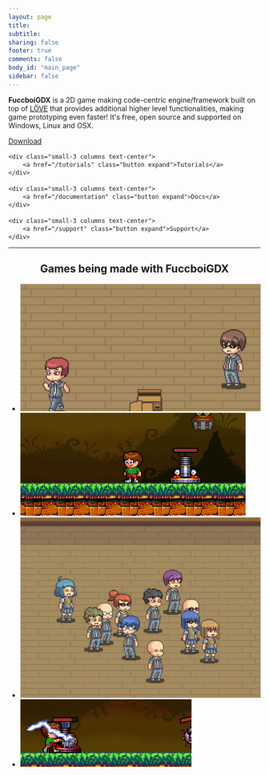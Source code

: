 ```yaml
---
layout: page
title:
subtitle:
sharing: false
footer: true 
comments: false
body_id: "main_page"
sidebar: false 
---
```


**FuccboiGDX** is a 2D game making code-centric engine/framework built on top of [LÖVE](http://love2d.org) that provides additional higher level functionalities, 
making game prototyping even faster! It's free, open source and supported on Windows, Linux and OSX.

<div class="row">
    <div class="small-3 columns text-center">
        <a href="/downloads/mogamett.zip" class="button expand">Download</a>
    </div>

    <div class="small-3 columns text-center">
        <a href="/tutorials" class="button expand">Tutorials</a>
    </div>

    <div class="small-3 columns text-center">
        <a href="/documentation" class="button expand">Docs</a>
    </div>

    <div class="small-3 columns text-center">
        <a href="/support" class="button expand">Support</a>
    </div>
</div>

------------------

<h2 style="text-align: center">Games being made with FuccboiGDX</h2>

<ul class="example-orbit" data-orbit data-options="navigation_arrows: false; pause_on_hover:false; bullets: false; slide_number: false"> 
    <li><img src="/assets/fight.gif"/></li> 
    <li><img src="/assets/hitee.gif"/></li> 
    <li><img src="/assets/ice.gif"/></li> 
    <li><img src="/assets/attack.gif"/></li> 
</ul>
